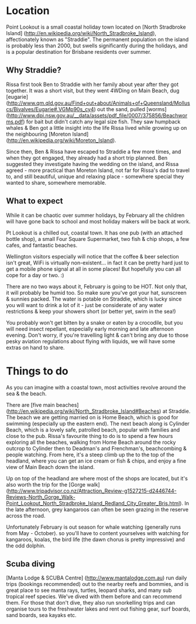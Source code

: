 # Location

Point Lookout is a small coastal holiday town located on [North Stradbroke Island] (http://en.wikipedia.org/wiki/North_Stradbroke_Island), affectionately known as "Straddie". The permanent population on the island is probably less than 2000, but swells significantly during the holidays, and is a popular destination for Brisbane residents over summer.

## Why Straddie?

Rissa first took Ben to Straddie with her family about year after they got together. It was a short visit, but they went 4WDing on Main Beach, dug [eugarie] (http://www.qm.qld.gov.au/Find+out+about/Animals+of+Queensland/Molluscs/Bivalves/Eugarie#.VGMp90s_cy4) out the sand, pulled [worms] (http://www.dpi.nsw.gov.au/__data/assets/pdf_file/0007/375856/Beachworms.pdf) for bait but didn't catch any legal size fish. They saw humpback whales & Ben got a little insight into the life Rissa lived while growing up on the neighbouring [Moreton Island] (http://en.wikipedia.org/wiki/Moreton_Island).

Since then, Ben & Rissa have escaped to Straddie a few more times, and when they got engaged, they already had a short trip planned. Ben suggested they investigate having the wedding on the island, and Rissa agreed - more practical than Moreton Island, not far for Rissa's dad to travel to, and still beautiful, unique and relaxing place - somewhere special they wanted to share, somewhere memorable.

## What to expect

While it can be chaotic over summer holidays, by February all the children will have gone back to school and most holiday makers will be back at work.

Pt Lookout is a chilled out, coastal town. It has one pub (with an attached bottle shop), a small Four Square Supermarket, two fish & chip shops, a few cafes, and fantastic beaches.

Wellington visitors especially will notice that the coffee & beer selection isn't great, WiFi is virtually non-existent... in fact it can be pretty hard just to get a mobile phone signal at all in some places! But hopefully you can all cope for a day or two. :)

There are no two ways about it, February is going to be HOT. Not only that, it will probably be humid too. So make sure you've got your hat, sunscreen & sunnies packed. The water is potable on Straddie, which is lucky since you will want to drink a lot of it - just be considerate of any water restrictions & keep your showers short (or better yet, swim in the sea!)

You probably won't get bitten by a snake or eaten by a crocodile, but you will need insect repellant, especially early morning and late afternoon evening. Don't worry, if you're travelling light & can't bring any due to those pesky aviation regulations about flying with liquids, we will have some extras on hand to share.

# Things to do

As you can imagine with a coastal town, most activities revolve around the sea & the beach.

There are [five main beaches] (http://en.wikipedia.org/wiki/North_Stradbroke_Island#Beaches) at Straddie. The beach we are getting married on is Home Beach, which is good for swimming (especially up the eastern end). The next beach along is Cylinder Beach, which is a lovely safe, patrolled beach, popular with families and close to the pub. Rissa's favourite thing to do is to spend a few hours exploring all the beaches, walking from Home Beach around the rocky outcrop to Cylinder then to Deadman's and Frenchman's, beachcombing & people watching. From here, it's a steep climb up the to the top of the headland, where you can get an ice cream or fish & chips, and enjoy a fine view of Main Beach down the island.

Up on top of the headland are where most of the shops are located, but it's also worth the trip for the [Gorge walk] (http://www.tripadvisor.co.nz/Attraction_Review-g1527215-d2446744-Reviews-North_Gorge_Walk-Point_Lookout_North_Stradbroke_Island_Redland_City_Greater_Bris.html). In the late afternoon, grey kangaroos can often be seen grazing in the reserve across the road.

Unfortunately February is out season for whale watching (generally runs from May - October). so you'll have to content yourselves with watching for kangaroos, koalas, the bird life (the dawn chorus is pretty impressive) and the odd dolphin. 

## Scuba diving

[Manta Lodge & SCUBA Centre] (http://www.mantalodge.com.au) run daily trips (bookings recommended) out to the nearby reefs and bommies, and is great place to see manta rays, turtles, leopard sharks, and many sub tropical reef species. We've dived with them before and can recommend them. For those that don't dive, they also run snorkelling trips and can organise tours to the freshwater lakes and rent out fishing gear, surf boards, sand boards, sea kayaks etc.



